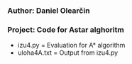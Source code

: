 ### Author: Daniel Olearčin
### Project: Code for Astar alghoritm
  - izu4.py = Evaluation for A* algorithm
  - uloha4A.txt = Output from izu4.py

